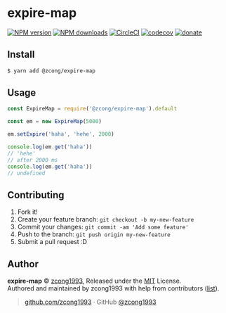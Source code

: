 
# expire-map

[![NPM version](https://img.shields.io/npm/v/@zcong/expire-map.svg?style=flat)](https://npmjs.com/package/@zcong/expire-map) [![NPM downloads](https://img.shields.io/npm/dm/@zcong/expire-map.svg?style=flat)](https://npmjs.com/package/@zcong/expire-map) [![CircleCI](https://circleci.com/gh/zcong1993/expire-map/tree/master.svg?style=shield)](https://circleci.com/gh/zcong1993/expire-map/tree/master)  [![codecov](https://codecov.io/gh/zcong1993/expire-map/branch/master/graph/badge.svg)](https://codecov.io/gh/zcong1993/expire-map)
 [![donate](https://img.shields.io/badge/$-donate-ff69b4.svg?maxAge=2592000&style=flat)](https://github.com/zcong1993/donate)

## Install

```bash
$ yarn add @zcong/expire-map
```

## Usage

```js
const ExpireMap = require('@zcong/expire-map').default

const em = new ExpireMap(5000)

em.setExpire('haha', 'hehe', 2000)

console.log(em.get('haha'))
// 'hehe'
// after 2000 ms
console.log(em.get('haha'))
// undefined
```

## Contributing

1. Fork it!
2. Create your feature branch: `git checkout -b my-new-feature`
3. Commit your changes: `git commit -am 'Add some feature'`
4. Push to the branch: `git push origin my-new-feature`
5. Submit a pull request :D


## Author

**expire-map** © [zcong1993](https://github.com/zcong1993), Released under the [MIT](./LICENSE) License.<br>
Authored and maintained by zcong1993 with help from contributors ([list](https://github.com/zcong1993/expire-map/contributors)).

> [github.com/zcong1993](https://github.com/zcong1993) · GitHub [@zcong1993](https://github.com/zcong1993)
